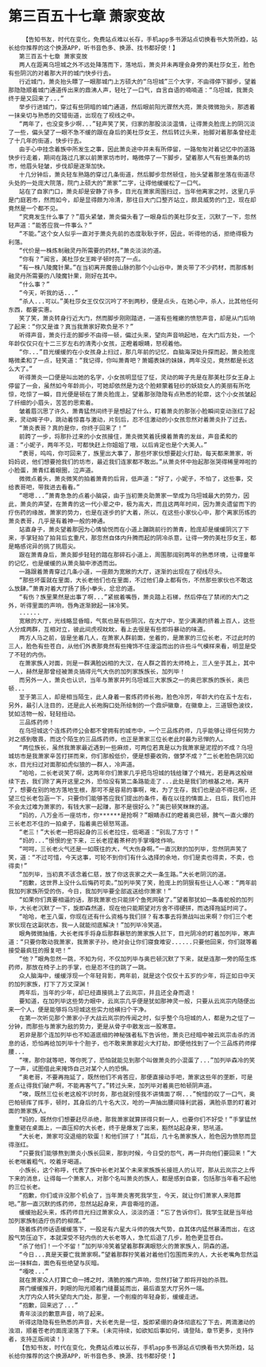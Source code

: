 # 第三百五十七章 萧家变故
        【告知书友，时代在变化，免费站点难以长存，手机app多书源站点切换看书大势所趋，站长给你推荐的这个换源APP，听书音色多、换源、找书都好使！】
       第三百五十七章 萧家变故
       两人在距离乌坦城之外不远处降落而下，落地后，萧炎并未再理会身旁的美杜莎女王，脸色有些阴沉的对着那大开的城门快步行去。
       行近城门，萧炎抬头瞟了一眼那城门上方硕大的“乌坦城”三个大字，不由得停下脚步，望着那隐隐顺着城门通道传出来的鼎沸人声，轻吐了一口气，自言自语的喃喃道：“乌坦城，我萧炎终于是又回来了...”
       举步行进城门，穿过有些阴暗的城门通道，然后眼前阳光骤然大亮，萧炎微微抬头，那透着一抹亲切与熟悉的交错街道，出现在了视线之中。
       “两年了，也没变多少啊...”轻声笑了笑，归家的那股淡淡温情，让得萧炎脸庞上的阴沉淡了一些，偏头望了一眼不急不缓的跟在身后的美杜莎女王，然后转过头来，抬脚对着那条曾经走了十几年的街道，快步行去。
       由于心中挂念着族中所发生之事，因此萧炎途中并未有所停留，一路匆匆对着记忆中的道路快步行走着，期间在路过几家以前萧家坊市时，略微停了一下脚步，望着那人气有些萧条的坊市，他眉头轻皱，步伐却是逐渐加快。
       十几分钟后，萧炎轻车熟路的穿过几条街道，然后脚步忽然顿住，抬头望着那坐落在街道尽头处的一处庞大院落，院门上硕大的“萧家”二字，让得他缓缓松了一口气。
       站在了自家门口，萧炎却是安静了许多，目光在萧家周围扫过，当年他离家之时，这里几乎是门庭若市，然而如今，却是显得颇为冷清，那往日大门口整齐站立，颇具威势的门卫，现在却竟然是一个都不见。
       “究竟发生什么事了？”眉头紧皱，萧炎偏头看了一眼身后的美杜莎女王，沉默了一下，忽然轻声道：“能答应我一件事么？”
       “不能。”这个女人似乎一直对于萧炎先前的态度耿耿于怀，因此，听得他的话，拒绝得极为利落。
       “代价是一株炼制融灵丹所需要的药材。”萧炎淡淡的道。
       “你有？”闻言，美杜莎女王眸子顿时亮了一点。
       “有一株八陵魔针果。”在当初离开魔兽山脉的那个小山谷中，萧炎带了不少药材，而那炼制融灵丹所需要的八陵魔针果，刚好在其中。
       “什么事？”
       “今天，听我的话...”
       “杀人...可以。”美杜莎女王仅仅沉吟了不到两秒，便是点头，在她心中，杀人，比其他任何东西，都要实惠。
       笑了笑，萧炎转身行近大门，然而脚步刚刚踏进，一道有些稚嫩的愤怒声音，却是从门后响了起来：“你又是谁？真当我萧家好欺负是不？”
       听得声音，萧炎行走的脚步不由得一顿，偏过头来，望向声音响起地，在大门后方处，一个年龄仅仅只在十二三岁左右的清秀小女孩，正瞪着眼睛，怒视着他。
       “你...”目光缓缓的在小女孩身上扫过，那几年前的记忆，自脑海深处升探而起，萧炎脸庞略微柔和了一点，轻笑道：“我记得，你叫萧青吧？萧媚表妹的妹妹，两年没见，竟然都是长这么大了。”
       听得萧炎一口便是叫出她的名字，小女孩明显怔了怔，灵动的眸子先是在那美杜莎女王身上停留了一会，虽然如今年龄尚小，可她却依然是为这个脸颊蒙着轻纱的妖娆女人的美丽有所吃惊，吃惊了一瞬，目光便是顿在了萧炎脸庞上，望着那张隐隐有点熟悉的轮廓，这个小女孩皱起了纤细的小眉头，苦苦的思索着。
       皱着眉沉思了许久，萧青猛然间终于是想起了什么，盯着萧炎的那张小脸瞬间变动涨红了起来，灵动眸子中，跳动着惊喜与激动，片刻后，忍不住激动的小女孩忽然对着萧炎扑了过去。
       “萧炎表哥？真的是你，你终于回来了！”
       前跨了一步，将那扑过来的小女孩接住，萧炎微笑着抚摸着萧青的发丝，声音柔和的道：“小妮子，两年不见，可都快赶上你姐姐了哦，以后肯定也是个大美人。”
       “表哥，呜呜，你可回来了，族里出大事了，那些坏家伙想要趁火打劫，每天都来萧家，听妈妈说，他们想要抢我们的坊市，最近我们连家都不敢出。”从萧炎怀中抬起那张哭得稀里哗啦的小脸蛋，萧青红着眼圈，泣声道。
       微微点着头，萧炎微笑的拍着萧青的后背，低声道：“好了，小妮子，不怕了，这些事，交给表哥吧，带我进去看看。”
       “嗯嗯...”萧青急急的点着小脑袋，由于当初萧炎助萧家一举成为乌坦城最大的势力，因此，萧炎的声望，在萧青的这一代小辈之中，极为高大，而且这两年时间，因为萧炎遗留而下的疗伤药的缘故，萧家的势力，也是在逐步的扩大着，所以，在这些小家伙心中，那个离家历练的萧炎表哥，几乎是有着神一般的神通。
       站直身子，萧炎望着那因为心情愉悦而在小道上蹦跳前行的萧青，脸庞却是缓缓阴沉了下来，手掌轻拍了拍背后玄重尺，那忽然自体内升腾而起的阴冷杀意，让得一旁的美杜莎女王，都是略感诧异的挑了挑眉尖。
       跟在萧青身后，萧炎脚步轻轻的踏在那碎石小道上，周围那阔别两年的熟悉环境，让得童年的记忆，也是缓缓的从萧炎脑中渗透而出。
       一路跟着萧青穿过几条小道，一座颇为宽敞的大厅，逐渐的出现在了视线尽头。
       “那些坏蛋就在里面，大长老他们也在里面，不过他们身上都有伤，不然那些家伙也不敢这么放肆。”萧青对着大厅扬了扬小拳头，忿忿的道。
       “有伤？族里果然是出事了啊...”紧抿着嘴唇，萧炎踏上石梯，然后停在了禁闭的大门之外，听得里面的声响，唇角逐渐掀起一抹冷笑。
       ......
       宽敞的大厅，光线略显昏暗，气氛也是有些阴沉，在大厅中，至少满满的挤着上百人，这些人分成两群，互相对立，彼此间虎视眈眈，看上去很是有些即将暴动的味道。
       两方人马之前，皆是坐着几人，在萧家人群前面，坐着的，是萧家的三位长老，不过此时的三人，脸色有些苍白，从他们外表那竟然有些掩饰不住漫溢而出的许些斗气模样来看，明显是受了不轻的内伤。
       在萧家族人对面，则是一群满脸凶相的大汉，在人群之首的太师椅上，三人坐于其上，其中一人，赫然是那曾经被萧炎搞得元气大伤的加列家族族长，加列毕！
       而另外一人，萧炎也认识，当年与萧家并列乌坦城三大家族之一的奥巴家族的族长，奥巴顿...
       至于第三人，却是相当陌生，此人身着一套炼药师长袍，脸色冷厉，年龄大约在五十左右，另外，最引人注目的，还是此人长袍胸口处所绘制的一个鼎炉徽章，在徽章上，三道银色波纹，犹如活物一般，轻轻扭动。
       三品炼药师！
       在乌坦城这个连炼药师公会都不曾拥有的城市中，一个三品炼药师，几乎能够让得任何势力对之感到敬畏，而这个陌生的三品炼药师，也正是萧家三位长老此时最为忌惮的人。
       “两位族长，虽然我萧家最近遇到一些麻烦，可两位若真是以为我萧家是泥捏的不成？乌坦城坊市是我萧家辛苦打拼而来，你们那般低价，便是想要收购，做梦不成？”二长老脸色阴沉如水，目光扫过对面那如虎似狼的一群人，冷声道。
       “哈哈，二长老说笑了啊，这两年你们萧家几乎把乌坦城的钱给赚了个精光，若是再这般继续下去，我们除了离开这里之外，恐怕没有第二条路能走了...此处是我们的根基之地，离开了，想要在别的地方落地生根，那可不是容易的事啊，唉，为了生存，我们也是迫不得已啊，还望三位长老包涵一下，只要你们能够答应我们提出的条件，看在以往的情面上，日后，我们也并不会太过难为萧家的，有钱大家一起赚，那不是很好么？”奥巴顿笑眯眯的道。
       “妈的，八万金币一座坊市，你******是抢啊？”眼睛赤红的瞪着奥巴顿，脾气一直火爆的三长老忍不住的一拍桌子，指着奥巴顿怒骂道。
       “老三！”大长老一把将起身的三长老拉住，低喝道：“别乱了方寸！”
       “妈的...”恨恨的坐下来，三长老捏着茶杯的手掌嘎吱作响。
       “呵呵，三长老火气还是一如既往的大，气大伤身啊。”一直沉默的加列毕，忽然阴声笑了笑，道：“不过可惜，今天这事，可轮不到你们有什么选择的余地，你们是卖也得卖，不卖，也得卖!”
       “加列毕，当初真不该念着仁慈，放了你这丧家之犬一条生路。”大长老阴沉的道。
       “抱歉，这世界上没什么后悔药可卖。”加列毕笑了笑，脸庞上的阴狠有些让人心寒：“两年前我加列家族所受的伤，今日，我加列毕要全部返送给你萧家！”
       “如果你们真要相逼的话，那我萧家也只能拼个鱼死网破了。”望着那犹如一条毒蛇般的加列毕，大长老沉默了一下，旋即森然道，现在他只能期望对方舍不得硬拼，而选择拖延时间了。
       “哈哈，老王八蛋，你现在还有什么资格与我们拼？有本事去将萧战叫出来啊？你们三个老家伙现在这副状态，我一人就能彻底解决！”加列毕冷笑道。
       眼角微微抽搐，大长老挥手将身后那群暴怒的萧家族人拦下，目光阴冷的盯着加列毕，寒声道：“只要你敢动我萧家，我萧家子孙，绝对会让你们寝食难安......只要他回来，你们就等着接受最疯狂的报复吧！”
       “他？”眼角忽然一跳，不知为何，不仅加列毕与奥巴顿沉默了下来，就是连那一旁的陌生炼药师，那放在椅子上的手掌，也是忍不住的跳了一跳。
       众人脑海中，缓缓浮现一个年轻背影，两年前，就是这个仅仅十五岁的少年，将正如日中天的加列家族，打下了万丈深渊！
       两年后，当年的少年，却已经直接挑上了云岚宗，并且还全身而退！
       要知道，在加列毕这些势力眼中，云岚宗几乎便是犹如那神灵一般，只要从云岚宗内随便出来一个人，便是能够将乌坦城这些实力给横扫个干净。
       在第一次听见那个萧家小子大战云岚宗的传闻之时，似乎整个乌坦城的人，都是为之怔了一分钟，而那些与萧家为敌的势力，更是从骨子中散发出一股寒意。
       若非是那个连加列毕也不知道底细的神秘强者私下告诉他，萧炎已经暗中被云岚宗击杀的消息的话，恐怕再给加列毕十个胆子，也不敢来萧家趁火大打劫，即便他找到了一个三品炼药师撑腰...
       “嘿，那你就等吧，等你死了，恐怕就能见到那个叫做萧炎的小混蛋了...”加列毕森冷的笑了一声，试图借此来掩饰自己对某个人的恐惧。
       “奥老哥，不要再拖延了，既然他们不肯答应，那便直接动手吧，萧家这些年的垄断，可是差点让得我们破产啊，不能再客气了。”转过头来，加列毕对着奥巴帕顿阴声道。
       “唉，既然三位长老这般不识时务，那也就别怪我不讲情面了啊...”惋惜的叹了一口气，奥巴帕顿挥了挥手，顿时，其身后的几十名大汉，呛的一声抽出腰间锋利武器，满脸杀意的盯着对面的萧家族人。
       “妈的，既然你们想要赶尽杀绝，那我萧家就算拼得只剩一人，也要你们不好受！”手掌猛然重重砸在桌面上，一直压抑的大长老，终于是爆发了出来，豁然站起身来，怒吼道。
       “大长老，萧家可没退缩的软蛋！和他们拼了！”其后，几十名萧家族人，脸色因为愤怒而显得涨红。
       “只要我们能够熬到萧炎小族长回来，那到时候，今日受的怨气，再一并向他们要回来！”大长老喘着粗气，咬着牙喝道。
       小族长，这个称呼，代表了族中长老对某个未来家族族长接班人的认可，那从云岚宗之上传下来的消息，让得每一个萧家人，对那个名叫萧炎的族人，都是感到自豪，包括那当年看不起他的三位长老。
       “抱歉，你们或许没那个机会了，当年萧炎害死我学生，今天，就让你们萧家人来陪葬吧。”那一直沉默的炼药师，忽然站起身来，声音嘶哑的道。
       缓缓抬起头来，炼药师目光扫过萧家众人，淡淡的道：“忘了告诉你们，我学生就是当年给加列家族制造疗伤药的柳席。”
       随着炼药师话语缓缓落下，一股足有六星大斗师的强大气势，自其体内猛然暴涌而出，在这股气势压迫下，本就深受不轻内伤的大长老等人，急忙后退了几步，脸色更显苍白。
       “杀了他们！一个不留！”加列毕冷笑着望着那群满眼怒火的萧家族人，阴森的道。
       “今日...真是天要亡我萧家啊。”望着那群狞笑着对着他们包围而来的人，大长老嘴角忽然溢出一抹鲜血，面色有些绝望与灰暗。
       “嘎吱...”
       就在萧家众人打算亡命一搏之时，清脆的推门声响，忽然打破了即将开始的杀戮。
       房门缓缓推开，刺眼的阳光顺着门缝蔓延而出，最后直至大厅另外一端。
       大厅内众人转头望向大门处，那里，一个削瘦的年轻身影，缓缓走进。
       “抱歉，回来迟了...”
       青年淡淡的歉意声音，响了起来。
       听得这隐隐有些熟悉的声音，大长老先是一怔，旋即紧绷的身体彻底松了下去，两滴激动的浊泪，顺着苍老的面庞滚落了下来。(未完待续，如欲知后事如何，请登陆，章节更多，支持作者，支持正版阅读！)
       【告知书友，时代在变化，免费站点难以长存，手机app多书源站点切换看书大势所趋，站长给你推荐的这个换源APP，听书音色多、换源、找书都好使！】